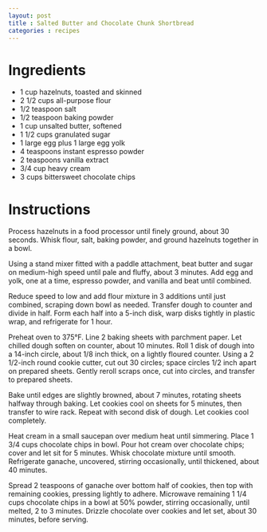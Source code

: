 ```yaml
---
layout: post
title : Salted Butter and Chocolate Chunk Shortbread
categories : recipes
---
```


# Ingredients

* 1	cup hazelnuts, toasted and skinned
* 2 1/2	cups all-purpose flour
* 1/2	teaspoon salt
* 1/2	teaspoon baking powder
* 1	cup unsalted butter, softened
* 1 1/2	cups granulated sugar
* 1	large egg plus 1 large egg yolk
* 4	teaspoons instant espresso powder
* 2	teaspoons vanilla extract
* 3/4	cup heavy cream
* 3	cups bittersweet chocolate chips

# Instructions

Process hazelnuts in a food processor until finely ground, about 30 seconds. Whisk flour, salt, baking powder, and ground hazelnuts together in a bowl.

Using a stand mixer fitted with a paddle attachment, beat butter and sugar on medium-high speed until pale and fluffy, about 3 minutes. Add egg and yolk, one at a time, espresso powder, and vanilla and beat until combined.

Reduce speed to low and add flour mixture in 3 additions until just combined, scraping down bowl as needed. Transfer dough to counter and divide in half. Form each half into a 5-inch disk, warp disks tightly in plastic wrap, and refrigerate for 1 hour.

Preheat oven to 375°F. Line 2 baking sheets with parchment paper. Let chilled dough soften on counter, about 10 minutes. Roll 1 disk of dough into a 14-inch circle, about 1/8 inch thick, on a lightly floured counter. Using a 2 1/2-inch round cookie cutter, cut out 30 circles; space circles 1/2 inch apart on prepared sheets. Gently reroll scraps once, cut into circles, and transfer to prepared sheets.

Bake until edges are slightly browned, about 7 minutes, rotating sheets halfway through baking. Let cookies cool on sheets for 5 minutes, then transfer to wire rack. Repeat with second disk of dough. Let cookies cool completely.

Heat cream in a small saucepan over medium heat until simmering. Place 1 3/4 cups chocolate chips in bowl. Pour hot cream over chocolate chips; cover and let sit for 5 minutes. Whisk chocolate mixture until smooth. Refrigerate ganache, uncovered, stirring occasionally, until thickened, about 40 minutes.

Spread 2 teaspoons of ganache over bottom half of cookies, then top with remaining cookies, pressing lightly to adhere. Microwave remaining 1 1/4 cups chocolate chips in a bowl at 50% powder, stirring occasionally, until melted, 2 to 3 minutes. Drizzle chocolate over cookies and let set, about 30 minutes, before serving.